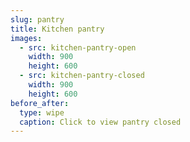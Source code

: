 ```yaml
---
slug: pantry
title: Kitchen pantry
images:
  - src: kitchen-pantry-open
    width: 900
    height: 600
  - src: kitchen-pantry-closed
    width: 900
    height: 600
before_after:
  type: wipe
  caption: Click to view pantry closed
---
```


